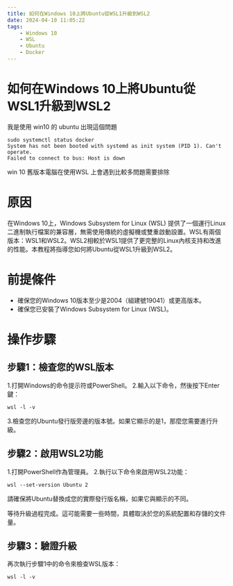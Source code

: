 ```yaml
---
title: 如何在Windows 10上將Ubuntu從WSL1升級到WSL2
date: 2024-04-10 11:05:22
tags:
    - Windows 10
    - WSL
    - Ubuntu
    - Docker
---
```

# 如何在Windows 10上將Ubuntu從WSL1升級到WSL2

我是使用 win10 的 ubuntu  出現這個問題 
```
sudo systemctl status docker
System has not been booted with systemd as init system (PID 1). Can't operate.
Failed to connect to bus: Host is down
```

win 10 舊版本電腦在使用WSL 上會遇到比較多問題需要排除

# 原因
在Windows 10上，Windows Subsystem for Linux (WSL) 提供了一個運行Linux二進制執行檔案的兼容層，無需使用傳統的虛擬機或雙重啟動設置。WSL有兩個版本：WSL1和WSL2。WSL2相較於WSL1提供了更完整的Linux內核支持和改進的性能。本教程將指導您如何將Ubuntu從WSL1升級到WSL2。

# 前提條件

* 確保您的Windows 10版本至少是2004（組建號19041）或更高版本。
* 確保您已安裝了Windows Subsystem for Linux (WSL)。

# 操作步驟

## 步驟1：檢查您的WSL版本

1.打開Windows的命令提示符或PowerShell。
2.輸入以下命令，然後按下Enter鍵：
```
wsl -l -v
```

3.檢查您的Ubuntu發行版旁邊的版本號。如果它顯示的是1，那麼您需要進行升級。

## 步驟2：啟用WSL2功能

1.打開PowerShell作為管理員。
2.執行以下命令來啟用WSL2功能：
```
wsl --set-version Ubuntu 2
```
請確保將Ubuntu替換成您的實際發行版名稱，如果它與顯示的不同。

等待升級過程完成。這可能需要一些時間，具體取決於您的系統配置和存儲的文件量。

## 步驟3：驗證升級
再次執行步驟1中的命令來檢查WSL版本：
```
wsl -l -v
```

